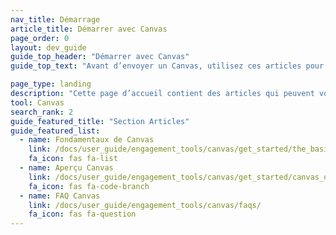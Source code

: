 ```yaml
---
nav_title: Démarrage
article_title: Démarrer avec Canvas
page_order: 0
layout: dev_guide
guide_top_header: "Démarrer avec Canvas"
guide_top_text: "Avant d’envoyer un Canvas, utilisez ces articles pour définir l'orientation à donner à votre programme Canvas et guider vos utilisateurs."

page_type: landing
description: "Cette page d’accueil contient des articles qui peuvent vous aider à définir l'orientation à donner à votre programme Canvas et guider vos utilisateurs."
tool: Canvas
search_rank: 2
guide_featured_title: "Section Articles"
guide_featured_list:
  - name: Fondamentaux de Canvas
    link: /docs/user_guide/engagement_tools/canvas/get_started/the_basics/
    fa_icon: fas fa-list
  - name: Aperçu Canvas
    link: /docs/user_guide/engagement_tools/canvas/get_started/canvas_outlines/
    fa_icon: fas fa-code-branch
  - name: FAQ Canvas
    link: /docs/user_guide/engagement_tools/canvas/faqs/
    fa_icon: fas fa-question
---
```

